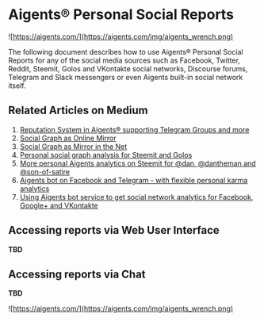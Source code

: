 # Aigents® Personal Social Reports

![https://aigents.com/](https://aigents.com/img/aigents_wrench.png)

The following document describes how to use Aigents® Personal Social Reports for any of the social media sources such as Facebook, Twitter, Reddit, Steemit, Golos and VKontakte social networks, Discourse forums, Telegram and Slack messengers or even Aigents built-in social network itself.  

## Related Articles on Medium

1. [Reputation System in Aigents® supporting Telegram Groups and more](https://blog.singularitynet.io/reputation-system-in-aigents-supporting-telegram-groups-and-more-c43f0cf5053d)
1. [Social Graph as Online Mirror](https://medium.com/@aigents/social-graph-as-online-mirror-7d537e42941d)
1. [Social Graph as Mirror in the Net](https://steemit.com/psychology/@aigents/social-graph-as-mirror-in-the-net)
1. [Personal social graph analysis for Steemit and Golos](https://steemit.com/psychology/@aigents/personal-social-graph-analysis-for-steemit-and-golos)
1. [More personal Aigents analytics on Steemit for @dan, @dantheman and @son-of-satire](https://steemit.com/steemit/@aigents/more-personal-aigents-analytics-on-steemit-for-dan-dantheman-and-son-of-satire)
1. [Aigents bot on Facebook and Telegram - with flexible personal karma analytics](https://steemit.com/psychology/@akolonin/aigents-bot-on-facebook-and-telegram-with-flexible-personal-karma-analytics)
1. [Using Aigents bot service to get social network analytics for Facebook, Google+ and VKontakte](https://steemit.com/ai/@akolonin/using-aigents-bot-service-to-get-social-network-analytics-for-facebook-google-and-vkontakte)

## Accessing reports via Web User Interface

**TBD**

## Accessing reports via Chat
    
**TBD**

![https://aigents.com/](https://aigents.com/img/aigents_wrench.png)